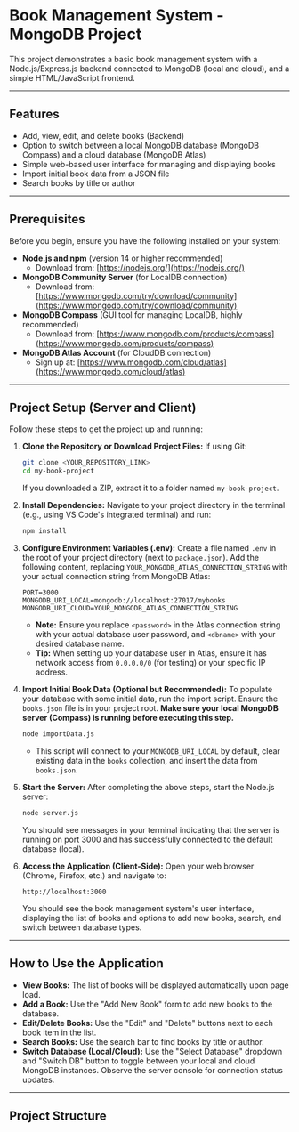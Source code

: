 # Book Management System - MongoDB Project

This project demonstrates a basic book management system with a Node.js/Express.js backend connected to MongoDB (local and cloud), and a simple HTML/JavaScript frontend.

---

## Features

* Add, view, edit, and delete books (Backend)
* Option to switch between a local MongoDB database (MongoDB Compass) and a cloud database (MongoDB Atlas)
* Simple web-based user interface for managing and displaying books
* Import initial book data from a JSON file
* Search books by title or author

---

## Prerequisites

Before you begin, ensure you have the following installed on your system:

* **Node.js and npm** (version 14 or higher recommended)
    * Download from: [https://nodejs.org/](https://nodejs.org/)
* **MongoDB Community Server** (for LocalDB connection)
    * Download from: [https://www.mongodb.com/try/download/community](https://www.mongodb.com/try/download/community)
* **MongoDB Compass** (GUI tool for managing LocalDB, highly recommended)
    * Download from: [https://www.mongodb.com/products/compass](https://www.mongodb.com/products/compass)
* **MongoDB Atlas Account** (for CloudDB connection)
    * Sign up at: [https://www.mongodb.com/cloud/atlas](https://www.mongodb.com/cloud/atlas)

---

## Project Setup (Server and Client)

Follow these steps to get the project up and running:

1.  **Clone the Repository or Download Project Files:**
    If using Git:
    ```bash
    git clone <YOUR_REPOSITORY_LINK>
    cd my-book-project
    ```
    If you downloaded a ZIP, extract it to a folder named `my-book-project`.

2.  **Install Dependencies:**
    Navigate to your project directory in the terminal (e.g., using VS Code's integrated terminal) and run:
    ```bash
    npm install
    ```

3.  **Configure Environment Variables (.env):**
    Create a file named `.env` in the root of your project directory (next to `package.json`).
    Add the following content, replacing `YOUR_MONGODB_ATLAS_CONNECTION_STRING` with your actual connection string from MongoDB Atlas:

    ```env
    PORT=3000
    MONGODB_URI_LOCAL=mongodb://localhost:27017/mybooks
    MONGODB_URI_CLOUD=YOUR_MONGODB_ATLAS_CONNECTION_STRING
    ```
    * **Note:** Ensure you replace `<password>` in the Atlas connection string with your actual database user password, and `<dbname>` with your desired database name.
    * **Tip:** When setting up your database user in Atlas, ensure it has network access from `0.0.0.0/0` (for testing) or your specific IP address.

4.  **Import Initial Book Data (Optional but Recommended):**
    To populate your database with some initial data, run the import script. Ensure the `books.json` file is in your project root.
    **Make sure your local MongoDB server (Compass) is running before executing this step.**
    ```bash
    node importData.js
    ```
    * This script will connect to your `MONGODB_URI_LOCAL` by default, clear existing data in the `books` collection, and insert the data from `books.json`.

5.  **Start the Server:**
    After completing the above steps, start the Node.js server:
    ```bash
    node server.js
    ```
    You should see messages in your terminal indicating that the server is running on port 3000 and has successfully connected to the default database (local).

6.  **Access the Application (Client-Side):**
    Open your web browser (Chrome, Firefox, etc.) and navigate to:
    ```
    http://localhost:3000
    ```
    You should see the book management system's user interface, displaying the list of books and options to add new books, search, and switch between database types.

---

## How to Use the Application

* **View Books:** The list of books will be displayed automatically upon page load.
* **Add a Book:** Use the "Add New Book" form to add new books to the database.
* **Edit/Delete Books:** Use the "Edit" and "Delete" buttons next to each book item in the list.
* **Search Books:** Use the search bar to find books by title or author.
* **Switch Database (Local/Cloud):** Use the "Select Database" dropdown and "Switch DB" button to toggle between your local and cloud MongoDB instances. Observe the server console for connection status updates.

---

## Project Structure